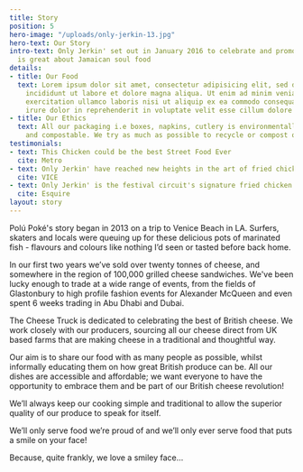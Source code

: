 ```yaml
---
title: Story
position: 5
hero-image: "/uploads/only-jerkin-13.jpg"
hero-text: Our Story
intro-text: Only Jerkin' set out in January 2016 to celebrate and promote all that
  is great about Jamaican soul food
details:
- title: Our Food
  text: Lorem ipsum dolor sit amet, consectetur adipisicing elit, sed do eiusmod tempor
    incididunt ut labore et dolore magna aliqua. Ut enim ad minim veniam, quis nostrud
    exercitation ullamco laboris nisi ut aliquip ex ea commodo consequat. Duis aute
    irure dolor in reprehenderit in voluptate velit esse cillum dolore eu fugiat
- title: Our Ethics
  text: All our packaging i.e boxes, napkins, cutlery is environmentally friendly
    and compostable. We try as much as possible to recycle or compost our waste.
testimonials:
- text: This Chicken could be the best Street Food Ever
  cite: Metro
- text: Only Jerkin' have reached new heights in the art of fried chicken
  cite: VICE
- text: Only Jerkin' is the festival circuit's signature fried chicken supplier
  cite: Esquire
layout: story
---
```


Polú Poké's story began in 2013 on a trip to Venice Beach in LA. Surfers, skaters and locals were queuing up for these delicious pots of marinated fish - flavours and colours like nothing I’d seen or tasted before back home.

In our first two years we’ve sold over twenty tonnes of cheese, and somewhere in the region of 100,000 grilled cheese sandwiches. We've been lucky enough to trade at a wide range of events, from the fields of Glastonbury to high profile fashion events for Alexander McQueen and even spent 6 weeks trading in Abu Dhabi and Dubai.

The Cheese Truck is dedicated to celebrating the best of British cheese. We work closely with our producers, sourcing all our cheese direct from UK based farms that are making cheese in a traditional and thoughtful way.

Our aim is to share our food with as many people as possible, whilst informally educating them on how great British produce can be. All our dishes are accessible and affordable; we want everyone to have the opportunity to embrace them and be part of our British cheese revolution!

We’ll always keep our cooking simple and traditional to allow the superior quality of our produce to speak for itself.

We’ll only serve food we’re proud of and we’ll only ever serve food that puts a smile on your face!

Because, quite frankly, we love a smiley face…